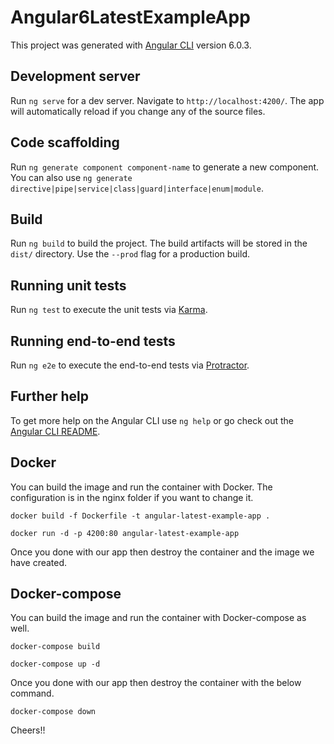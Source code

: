 # Angular6LatestExampleApp

This project was generated with [Angular CLI](https://github.com/angular/angular-cli) version 6.0.3.

## Development server

Run `ng serve` for a dev server. Navigate to `http://localhost:4200/`. The app will automatically reload if you change any of the source files.

## Code scaffolding

Run `ng generate component component-name` to generate a new component. You can also use `ng generate directive|pipe|service|class|guard|interface|enum|module`.

## Build

Run `ng build` to build the project. The build artifacts will be stored in the `dist/` directory. Use the `--prod` flag for a production build.

## Running unit tests

Run `ng test` to execute the unit tests via [Karma](https://karma-runner.github.io).

## Running end-to-end tests

Run `ng e2e` to execute the end-to-end tests via [Protractor](http://www.protractortest.org/).

## Further help

To get more help on the Angular CLI use `ng help` or go check out the [Angular CLI README](https://github.com/angular/angular-cli/blob/master/README.md).

## Docker

You can build the image and run the container with Docker. The configuration is in the nginx folder if you want to change it.

`docker build -f Dockerfile -t angular-latest-example-app .`

`docker run -d -p 4200:80 angular-latest-example-app`

Once you done with our app then destroy the container and the image we have created.

## Docker-compose
You can build the image and run the container with Docker-compose as well.

`docker-compose build`

`docker-compose up -d`

Once you done with our app then destroy the container with the below command.

`docker-compose down`

Cheers!!


